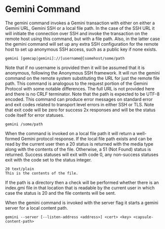 # Gemini Command

The gemini command invokes a Gemini transaction with either on either a Gemini
URL, Gemini SSH  or a local file path. In the case of the SSH URL it will initiate
the connection over SSH and invoke the transaction on the remote host using
this command, but with a file path. Also, in the latter case the gemini command
will set up any extra SSH configuration for the remote host to set up anonymous
SSH access, such as a public key if none exists.

```
gemini [gemcap|gemini]://[username@]somehost/some/path
```

Note that if no username is provided then it will be assumed that it is
anonymous, following the Anonymous SSH framework. It will run the gemini command
on the remote system substituting the URL for just the remote file path. This
command is analogous to the request portion of the Gemini Protocol with some
notable differences. The full URL is not provided here and there is no CRLF
terminator. Note that the path is expected to be UTF-8 encoded. This command
can produce error messages on standard error and exit codes related to transport
level errors in either SSH or TLS. Note that exit code will be zero for success
2x responses and will be the status code itself for error statuses.

```
gemini /some/path
```

When the command is invoked on a local file path it will return a well-formed
Gemini protocol response. If the local file path exists and can be read by the
current user then a 20 status is returned with the media type along with the
contents of the file. Otherwise, a 51 (Not Found) status is returned. Success
statuses will exit with code 0, any non-success statuses exit with the code
set to the status integer.

```
20 text/plain
This is the contents of the file.
```

If the path is a directory then a check will be performed whether there is an
index.gmi file in that location that is readable by the current user in which
case the status is 20 and the file contents will be sent.

When the gemini command is invoked with the server flag it starts a gemini
server for a local content path.

```
gemini --server [--listen-address <address>] <cert> <key> <capsule-content-path>
```

